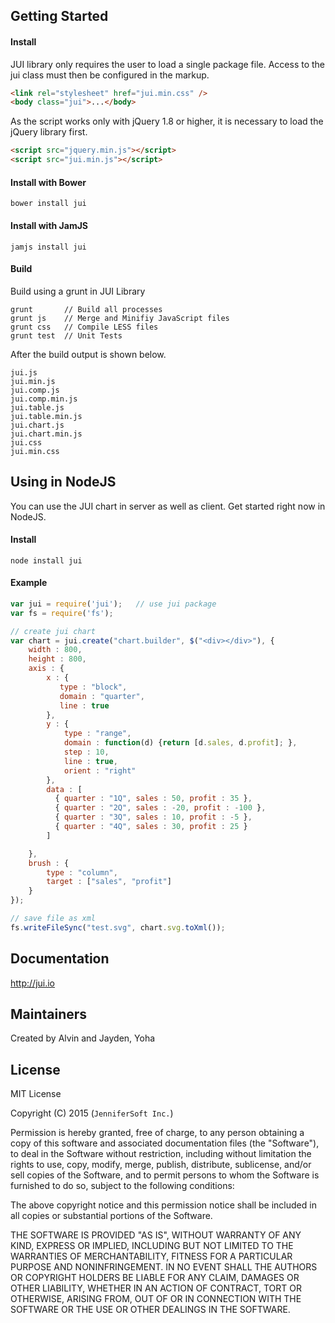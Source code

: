 ## Getting Started

#### Install
JUI library only requires the user to load a single package file.
Access to the jui class must then be configured in the markup.
```html
<link rel="stylesheet" href="jui.min.css" />
<body class="jui">...</body>
```

As the script works only with jQuery 1.8 or higher, it is necessary to load the jQuery library first.
```html
<script src="jquery.min.js"></script>
<script src="jui.min.js"></script>
```

#### Install with Bower
```
bower install jui
```

#### Install with JamJS
```
jamjs install jui
```

#### Build
Build using a grunt in JUI Library
```
grunt       // Build all processes
grunt js    // Merge and Minifiy JavaScript files
grunt css   // Compile LESS files
grunt test  // Unit Tests
```
After the build output is shown below.
```
jui.js
jui.min.js
jui.comp.js
jui.comp.min.js
jui.table.js
jui.table.min.js
jui.chart.js
jui.chart.min.js
jui.css
jui.min.css 
```

## Using in NodeJS
You can use the JUI chart in server as well as client.
Get started right now in NodeJS.

#### Install
```
node install jui
```

#### Example
```js
var jui = require('jui');   // use jui package 
var fs = require('fs');

// create jui chart 
var chart = jui.create("chart.builder", $("<div></div>"), {
    width : 800,
    height : 800,
    axis : {
        x : {
           type : "block",
           domain : "quarter",
           line : true
        },
        y : {
            type : "range",
            domain : function(d) {return [d.sales, d.profit]; },
            step : 10,
            line : true,
            orient : "right"
        },
        data : [
          { quarter : "1Q", sales : 50, profit : 35 },
          { quarter : "2Q", sales : -20, profit : -100 },
          { quarter : "3Q", sales : 10, profit : -5 },
          { quarter : "4Q", sales : 30, profit : 25 }
        ]

    }, 
    brush : {
        type : "column",
        target : ["sales", "profit"]
    }
});

// save file as xml  
fs.writeFileSync("test.svg", chart.svg.toXml());
```

## Documentation

http://jui.io

## Maintainers

Created by Alvin and Jayden, Yoha

## License

MIT License 

Copyright (C) 2015 (```JenniferSoft Inc.```)

Permission is hereby granted, free of charge, to any person obtaining a copy
of this software and associated documentation files (the "Software"), to deal
in the Software without restriction, including without limitation the rights
to use, copy, modify, merge, publish, distribute, sublicense, and/or sell
copies of the Software, and to permit persons to whom the Software is
furnished to do so, subject to the following conditions:

The above copyright notice and this permission notice shall be included in
all copies or substantial portions of the Software.

THE SOFTWARE IS PROVIDED "AS IS", WITHOUT WARRANTY OF ANY KIND, EXPRESS OR
IMPLIED, INCLUDING BUT NOT LIMITED TO THE WARRANTIES OF MERCHANTABILITY,
FITNESS FOR A PARTICULAR PURPOSE AND NONINFRINGEMENT. IN NO EVENT SHALL THE
AUTHORS OR COPYRIGHT HOLDERS BE LIABLE FOR ANY CLAIM, DAMAGES OR OTHER
LIABILITY, WHETHER IN AN ACTION OF CONTRACT, TORT OR OTHERWISE, ARISING FROM,
OUT OF OR IN CONNECTION WITH THE SOFTWARE OR THE USE OR OTHER DEALINGS IN
THE SOFTWARE.
